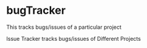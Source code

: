 # bugTracker
This tracks bugs/issues of a particular project

Issue Tracker tracks bugs/issues of Different Projects
